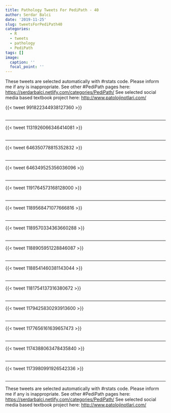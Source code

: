```yaml
---
title: Pathology Tweets For PediPath - 40
author: Serdar Balci
date: '2019-11-25'
slug: tweetsForPediPath40
categories:
  - R
  - tweets
  - pathology
  - PediPath
tags: []
image:
  caption: ''
  focal_point: ''
---
```



These tweets are selected automatically with #rstats code. Please inform me if any is inappropriate.
See other #PediPath pages here: https://serdarbalci.netlify.com/categories/PediPath/ 
See selected social media based textbook project here: http://www.patolojinotlari.com/

{{< tweet 991822344938127360 >}}
<br>
<br>
<hr>
{{< tweet 1131926066346414081 >}}
<br>
<br>
<hr>
{{< tweet 646350778815352832 >}}
<br>
<br>
<hr>
{{< tweet 646349525356036096 >}}
<br>
<br>
<hr>
{{< tweet 1191764573168128000 >}}
<br>
<br>
<hr>
{{< tweet 1189568471077666816 >}}
<br>
<br>
<hr>
{{< tweet 1189570334363660288 >}}
<br>
<br>
<hr>
{{< tweet 1188905951228846087 >}}
<br>
<br>
<hr>
{{< tweet 1188541460381143044 >}}
<br>
<br>
<hr>
{{< tweet 1181754137316380672 >}}
<br>
<br>
<hr>
{{< tweet 1179425830293913600 >}}
<br>
<br>
<hr>
{{< tweet 1177656161639657473 >}}
<br>
<br>
<hr>
{{< tweet 1174388063478435840 >}}
<br>
<br>
<hr>
{{< tweet 1173980991926542336 >}}
<br>
<br>
<hr>


These tweets are selected automatically with #rstats code. Please inform me if any is inappropriate.
See other #PediPath pages here: https://serdarbalci.netlify.com/categories/PediPath/ 
See selected social media based textbook project here: http://www.patolojinotlari.com/

